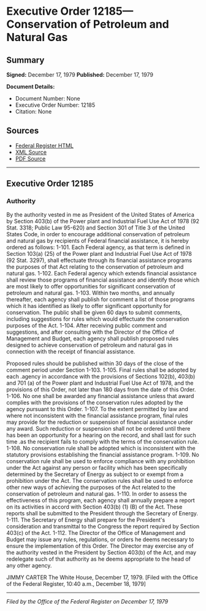 # Executive Order 12185—Conservation of Petroleum and Natural Gas

## Summary

**Signed:** December 17, 1979
**Published:** December 17, 1979

**Document Details:**
- Document Number: None
- Executive Order Number: 12185
- Citation: None

## Sources
- [Federal Register HTML](https://www.presidency.ucsb.edu/documents/executive-order-12185-conservation-petroleum-and-natural-gas)
- [XML Source](None)
- [PDF Source](None)

---

## Executive Order 12185

### Authority

By the authority vested in me as President of the United States of America by Section 403(b) of the Power plant and Industrial Fuel Use Act of 1978 (92 Stat. 3318; Public Law 95-620) and Section 301 of Title 3 of the United States Code, in order to encourage additional conservation of petroleum and natural gas by recipients of Federal financial assistance, it is hereby ordered as follows:
1-101. Each Federal agency, as that term is defined in Section 103(a) (25) of the Power plant and Industrial Fuel Use Act of 1978 (92 Stat. 3297), shall effectuate through its financial assistance programs the purposes of that Act relating to the conservation of petroleum and natural
gas.
1-102. Each Federal agency which extends financial assistance shall review those programs of financial assistance and identify those which are most likely to offer opportunities for significant conservation of petroleum and natural gas.
1-103. Within two months, and annually thereafter, each agency shall publish for comment a list of those programs which it has identified as likely to offer significant opportunity for conservation. The public shall be given 60 days to submit comments, including suggestions for rules which would effectuate the conservation purposes of the Act.
1-104. After receiving public comment and suggestions, and after consulting with the Director of the Office of Management and Budget, each agency shall publish proposed rules designed to achieve conservation of petroleum and natural gas in connection with the receipt of financial assistance.

Proposed rules should be published within 30 days of the close of the comment period under Section 1-103.
1-105. Final rules shall be adopted by each .agency in accordance with the provisions of Sections 102(b), 403(b) and 701 (a) of the Power plant and Industrial Fuel Use Act of 1978, and the provisions of this Order, not later than 180 days from the date of this Order.
1-106. No one shall be awarded any financial assistance unless that award complies with the provisions of the conservation rules adopted by the agency pursuant to this Order.
1-107. To the extent permitted by law and where not inconsistent with the financial assistance program, final rules may provide for the reduction or suspension of financial assistance under any award. Such reduction or suspension shall not be ordered until there has been an opportunity for a hearing on the record, and shall last for such time .as the recipient fails to comply with the terms of the conservation rule.
1-108. No conservation rule shall be adopted which is inconsistent with the statutory provisions establishing the financial assistance program.
1-109. No conservation rule shall be used to enforce compliance with any prohibition under the Act against any person or facility which has been specifically determined by the Secretary of Energy as subject to or exempt from a prohibition under the Act. The conservation rules shall be used to enforce other new ways of achieving the purposes of the Act related to the conservation of petroleum and natural gas.
1-110. In order to assess the effectiveness of this program, each agency shall annually prepare a report on its activities in accord with Section 403(b) (1) (B) of the Act. These reports shall be submitted to the President through the Secretary of Energy.
1-111. The Secretary of Energy shall prepare for the President's consideration and transmittal to the Congress the report required by Section 403(c) of the Act.
1-112. The Director of the Office of Management and Budget may issue any rules, regulations, or orders he deems necessary to ensure the implementation of this Order. The Director may exercise any of the authority vested in the President by Section 403(b) of the Act, and may redelegate such of that authority as he deems appropriate to the head of any other agency.

JIMMY CARTER
The White House,
December 17, 1979.
[Filed with the Office of the Federal Register, 10:40 a.m., December 18, 1979]

---

*Filed by the Office of the Federal Register on December 17, 1979*
